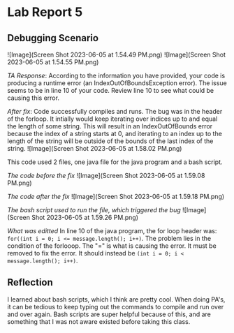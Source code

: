 # Lab Report 5

## Debugging Scenario

![Image](Screen Shot 2023-06-05 at 1.54.49 PM.png)
![Image](Screen Shot 2023-06-05 at 1.54.55 PM.png)

*TA Response*: According to the information you have provided, your code is producing a runtime error (an IndexOutOfBoundsException error). The issue seems to be in line 10 of your code. Review line 10 to see what could be causing this error. 

*After fix*: Code successfully compiles and runs. The bug was in the header of the forloop. It intially would keep iterating over indices up to and equal the length of some string. This will result in an IndexOutOfBounds error because the index of a string starts at 0, and iterating to an index up to the length of the string will be outside of the bounds of the last index of the string. 
![Image](Screen Shot 2023-06-05 at 1.58.02 PM.png)

This code used 2 files, one java file for the java program and a bash script. 

*The code before the fix*
![Image](Screen Shot 2023-06-05 at 1.59.08 PM.png)

*The code after the fix*
![Image](Screen Shot 2023-06-05 at 1.59.18 PM.png)

*The bash script used to run the file, which triggered the bug*
![Image](Screen Shot 2023-06-05 at 1.59.26 PM.png)

*What was editted*
In line 10 of the java program, the for loop header was: `for((int i = 0; i <= message.length(); i++)`. The problem lies in the condition of the forlooop. The "=" is what is causing the error. It must be removed to fix the error. It should instead be `(int i = 0; i < message.length(); i++)`.

## Reflection
I learned about bash scripts, which I think are pretty cool. When doing PA's, it can be tedious to keep typing out the commands to compile and run over and over again. Bash scripts are super helpful because of this, and are something that I was not aware existed before taking this class.
